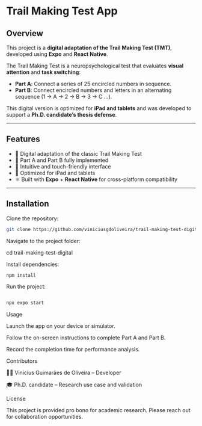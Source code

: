 <!-- @format -->
# Trail Making Test App

## Overview
This project is a **digital adaptation of the Trail Making Test (TMT)**, developed using **Expo** and **React Native**.  

The Trail Making Test is a neuropsychological test that evaluates **visual attention** and **task switching**:  
- **Part A**: Connect a series of 25 encircled numbers in sequence.  
- **Part B**: Connect encircled numbers and letters in an alternating sequence (1 → A → 2 → B → 3 → C …).  

This digital version is optimized for **iPad and tablets** and was developed to support a **Ph.D. candidate’s thesis defense**.

---

## Features
- 🧩 Digital adaptation of the classic Trail Making Test  
- 🔢 Part A and Part B fully implemented  
- 🎨 Intuitive and touch-friendly interface  
- 📱 Optimized for iPad and tablets  
- ⚛️ Built with **Expo** + **React Native** for cross-platform compatibility  

---

## Installation

Clone the repository:
```bash
git clone https://github.com/viniciusgdoliveira/trail-making-test-digital.git
```
Navigate to the project folder:

cd trail-making-test-digital


Install dependencies:
```bash
npm install
```

Run the project:
```bash

npx expo start
```
Usage

Launch the app on your device or simulator.

Follow the on-screen instructions to complete Part A and Part B.

Record the completion time for performance analysis.

Contributors

👨‍💻 Vinícius Guimarães de Oliveira – Developer

🎓 Ph.D. candidate – Research use case and validation

License

This project is provided pro bono for academic research. Please reach out for collaboration opportunities.
